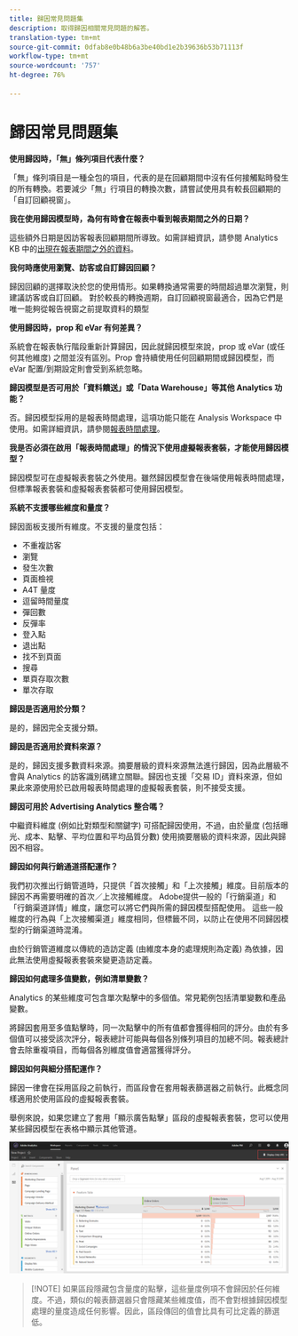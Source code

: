 ```yaml
---
title: 歸因常見問題集
description: 取得歸因相關常見問題的解答。
translation-type: tm+mt
source-git-commit: 0dfab8e0b48b6a3be40bd1e2b39636b53b71113f
workflow-type: tm+mt
source-wordcount: '757'
ht-degree: 76%

---
```



# 歸因常見問題集

**使用歸因時，「無」條列項目代表什麼？**

「無」條列項目是一種全包的項目，代表的是在回顧期間中沒有任何接觸點時發生的所有轉換。若要減少「無」行項目的轉換次數，請嘗試使用具有較長回顧期的「自訂回顧視窗」。

**我在使用歸因模型時，為何有時會在報表中看到報表期間之外的日期？**

這些額外日期是因訪客報表回顧期間所導致。如需詳細資訊，請參閱 Analytics KB 中的[出現在報表期間之外的資料](https://helpx.adobe.com/tw/analytics/kb/data-appearing-outside-reporting-window.html)。

**我何時應使用瀏覽、訪客或自訂歸因回顧？**

歸因回顧的選擇取決於您的使用情形。如果轉換通常需要的時間超過單次瀏覽，則建議訪客或自訂回顧。 對於較長的轉換週期，自訂回顧視窗最適合，因為它們是唯一能夠從報告視窗之前提取資料的類型

**使用歸因時，prop 和 eVar 有何差異？**

系統會在報表執行階段重新計算歸因，因此就歸因模型來說，prop 或 eVar (或任何其他維度) 之間並沒有區別。Prop 會持續使用任何回顧期間或歸因模型，而 eVar 配置/到期設定則會受到系統忽略。

**歸因模型是否可用於「資料饋送」或「Data Warehouse」等其他 Analytics 功能？**

否。歸因模型採用的是報表時間處理，這項功能只能在 Analysis Workspace 中使用。如需詳細資訊，請參閱[報表時間處理](/help/components/vrs/vrs-report-time-processing.md)。

**我是否必須在啟用「報表時間處理」的情況下使用虛擬報表套裝，才能使用歸因模型？**

歸因模型可在虛擬報表套裝之外使用。雖然歸因模型會在後端使用報表時間處理，但標準報表套裝和虛擬報表套裝都可使用歸因模型。

**系統不支援哪些維度和量度？**

歸因面板支援所有維度。不支援的量度包括：

* 不重複訪客
* 瀏覽
* 發生次數
* 頁面檢視
* A4T 量度
* 逗留時間量度
* 彈回數
* 反彈率
* 登入點
* 退出點
* 找不到頁面
* 搜尋
* 單頁存取次數
* 單次存取

**歸因是否適用於分類？**

是的，歸因完全支援分類。

**歸因是否適用於資料來源？**

是的，歸因支援多數資料來源。摘要層級的資料來源無法進行歸因，因為此層級不會與 Analytics 的訪客識別碼建立關聯。歸因也支援「交易 ID」資料來源，但如果此來源使用於已啟用報表時間處理的虛擬報表套裝，則不接受支援。

**歸因可用於 Advertising Analytics 整合嗎？**

中繼資料維度 (例如比對類型和關鍵字) 可搭配歸因使用，不過，由於量度 (包括曝光、成本、點擊、平均位置和平均品質分數) 使用摘要層級的資料來源，因此與歸因不相容。

**歸因如何與行銷通道搭配運作？**

我們初次推出行銷管道時，只提供「首次接觸」和「上次接觸」維度。目前版本的歸因不再需要明確的首次／上次接觸維度。 Adobe提供一般的「行銷渠道」和「行銷渠道詳情」維度，讓您可以將它們與所需的歸因模型搭配使用。 這些一般維度的行為與「上次接觸渠道」維度相同，但標籤不同，以防止在使用不同歸因模型的行銷渠道時混淆。

由於行銷管道維度以傳統的造訪定義 (由維度本身的處理規則為定義) 為依據，因此無法使用虛擬報表套裝來變更造訪定義。

**歸因如何處理多值變數，例如清單變數？**

Analytics 的某些維度可包含單次點擊中的多個值。常見範例包括清單變數和產品變數。

將歸因套用至多值點擊時，同一次點擊中的所有值都會獲得相同的評分。由於有多個值可以接受該次評分，報表總計可能與每個各別條列項目的加總不同。報表總計會去除重複項目，而每個各別維度值會適當獲得評分。

**歸因如何與細分搭配運作？**

歸因一律會在採用區段之前執行，而區段會在套用報表篩選器之前執行。此概念同樣適用於使用區段的虛擬報表套裝。

舉例來說，如果您建立了套用「顯示廣告點擊」區段的虛擬報表套裝，您可以使用某些歸因模型在表格中顯示其他管道。

![僅限顯示廣告的虛擬報表套裝](assets/vrs-aiq-example.png)

>[!NOTE] 如果區段隱藏包含量度的點擊，這些量度例項不會歸因於任何維度。不過，類似的報表篩選器只會隱藏某些維度值，而不會對根據歸因模型處理的量度造成任何影響。因此，區段傳回的值會比具有可比定義的篩選低。
